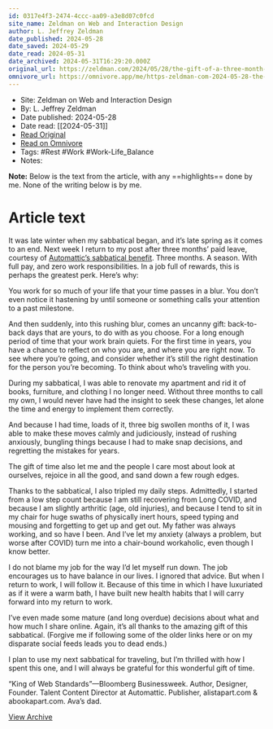 ```yaml
---
id: 0317e4f3-2474-4ccc-aa09-a3e8d07c0fcd
site_name: Zeldman on Web and Interaction Design
author: L. Jeffrey Zeldman
date_published: 2024-05-28
date_saved: 2024-05-29
date_read: 2024-05-31
date_archived: 2024-05-31T16:29:20.000Z
original_url: https://zeldman.com/2024/05/28/the-gift-of-a-three-month-sabbatical/
omnivore_url: https://omnivore.app/me/https-zeldman-com-2024-05-28-the-gift-of-a-three-month-sabbatica-18fc4069bd6
---
```


 - Site: Zeldman on Web and Interaction Design
 - By: L. Jeffrey Zeldman
 - Date published: 2024-05-28
 - Date read: [[2024-05-31]]
 - [Read Original](https://zeldman.com/2024/05/28/the-gift-of-a-three-month-sabbatical/)
 - [Read on Omnivore](https://omnivore.app/me/https-zeldman-com-2024-05-28-the-gift-of-a-three-month-sabbatica-18fc4069bd6)
 - Tags:  #Rest  #Work  #Work-Life_Balance 
 - Notes: 

**Note:** Below is the text from the article, with any ==highlights== done by me. None of the writing below is by me.

# Article text
It was late winter when my sabbatical began, and it’s late spring as it comes to an end. Next week I return to my post after three months’ paid leave, courtesy of [Automattic’s sabbatical benefit](https://automattic.com/benefits/sabbatical/). Three months. A season. With full pay, and zero work responsibilities. In a job full of rewards, this is perhaps the greatest perk. Here’s why: 

You work for so much of your life that your time passes in a blur. You don’t even notice it hastening by until someone or something calls your attention to a past milestone. 

And then suddenly, into this rushing blur, comes an uncanny gift: back-to-back days that are yours, to do with as you choose. For a long enough period of time that your work brain quiets. For the first time in years, you have a chance to reflect on who you are, and where you are right now. To see where you’re going, and consider whether it’s still the right destination for the person you’re becoming. To think about who’s traveling with you.

During my sabbatical, I was able to renovate my apartment and rid it of books, furniture, and clothing I no longer need. Without three months to call my own, I would never have had the insight to seek these changes, let alone the time and energy to implement them correctly. 

And because I had time, loads of it, three big swollen months of it, I was able to make these moves calmly and judiciously, instead of rushing anxiously, bungling things because I had to make snap decisions, and regretting the mistakes for years. 

The gift of time also let me and the people I care most about look at ourselves, rejoice in all the good, and sand down a few rough edges.

Thanks to the sabbatical, I also tripled my daily steps. Admittedly, I started from a low step count because I am still recovering from Long COVID, and because I am slightly arthritic (age, old injuries), and because I tend to sit in my chair for huge swaths of physically inert hours, speed typing and mousing and forgetting to get up and get out. My father was always working, and so have I been. And I’ve let my anxiety (always a problem, but worse after COVID) turn me into a chair-bound workaholic, even though I know better. 

I do not blame my job for the way I’d let myself run down. The job encourages us to have balance in our lives. I ignored that advice. But when I return to work, I will follow it. Because of this time in which I have luxuriated as if it were a warm bath, I have built new health habits that I will carry forward into my return to work.

I’ve even made some mature (and long overdue) decisions about what and how much I share online. Again, it’s all thanks to the amazing gift of this sabbatical. (Forgive me if following some of the older links here or on my disparate social feeds leads you to dead ends.)

I plan to use my next sabbatical for traveling, but I’m thrilled with how I spent this one, and I will always be grateful for this wonderful gift of time.

“King of Web Standards”—Bloomberg Businessweek. Author, Designer, Founder. Talent Content Director at Automattic. Publisher, alistapart.com & abookapart.com. Ava’s dad.

[View Archive ](https://zeldman.com/author/admin/) 